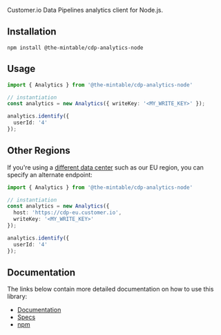 Customer.io Data Pipelines analytics client for Node.js.

## Installation

```
npm install @the-mintable/cdp-analytics-node
```

## Usage

```ts
import { Analytics } from '@the-mintable/cdp-analytics-node'

// instantiation
const analytics = new Analytics({ writeKey: '<MY_WRITE_KEY>' });

analytics.identify({
  userId: '4'
});
```

## Other Regions

If you're using a [different data center](https://customer.io/docs/accounts-and-workspaces/data-centers/) such as our EU region, you can specify an alternate endpoint:

```ts
import { Analytics } from '@the-mintable/cdp-analytics-node'

// instantiation
const analytics = new Analytics({
  host: 'https://cdp-eu.customer.io',
  writeKey: '<MY_WRITE_KEY>'
});

analytics.identify({
  userId: '4'
});
```

## Documentation

The links below contain more detailed documentation on how to use this library:

* [Documentation](https://customer.io/docs/cdp/sources/connections/servers/node/)
* [Specs](https://customer.io/docs/cdp/sources/source-spec/source-events/)
* [npm](https://www.npmjs.com/package/@the-mintable/cdp-analytics-node)
